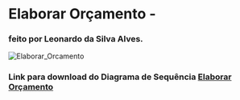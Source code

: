 # Elaborar Orçamento - 
### feito por Leonardo da Silva Alves.

![Elaborar_Orcamento](https://user-images.githubusercontent.com/48038014/58024804-60b5b300-7ae9-11e9-8420-0040dfeb78d1.png)
### Link para download do Diagrama de Sequência [Elaborar Orçamento](https://user-images.githubusercontent.com/48038014/58025782-9065ba80-7aeb-11e9-94b4-c25888517861.jpg)

